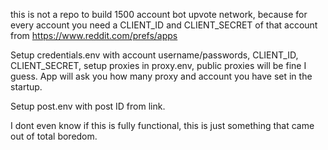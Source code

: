 this is not a repo to build 1500 account bot upvote network, because for every account you need a CLIENT_ID and CLIENT_SECRET of that account from https://www.reddit.com/prefs/apps

Setup credentials.env with account username/passwords, CLIENT_ID, CLIENT_SECRET, setup proxies in proxy.env, public proxies will be fine I guess. App will ask you how many proxy and account you have set in the startup. 

Setup post.env with post ID from link.

I dont even know if this is fully functional, this is just something that came out of total boredom.
